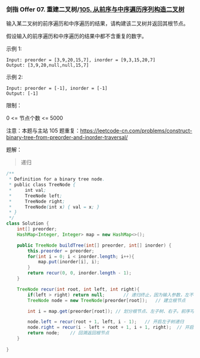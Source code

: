 ### 剑指 Offer 07. 重建二叉树/[105. 从前序与中序遍历序列构造二叉树](https://leetcode-cn.com/problems/construct-binary-tree-from-preorder-and-inorder-traversal/)

输入某二叉树的前序遍历和中序遍历的结果，请构建该二叉树并返回其根节点。

假设输入的前序遍历和中序遍历的结果中都不含重复的数字。

示例 1:

```
Input: preorder = [3,9,20,15,7], inorder = [9,3,15,20,7]
Output: [3,9,20,null,null,15,7]
```

示例 2:

```
Input: preorder = [-1], inorder = [-1]
Output: [-1]
```


限制：

0 <= 节点个数 <= 5000

注意：本题与主站 105 题重复：https://leetcode-cn.com/problems/construct-binary-tree-from-preorder-and-inorder-traversal/

题解：

> 递归

```java
/**
 * Definition for a binary tree node.
 * public class TreeNode {
 *     int val;
 *     TreeNode left;
 *     TreeNode right;
 *     TreeNode(int x) { val = x; }
 * }
 */
class Solution {
    int[] preorder;
    HashMap<Integer, Integer> map = new HashMap<>();

    public TreeNode buildTree(int[] preorder, int[] inorder) {
        this.preorder = preorder;
        for(int i = 0; i < inorder.length; i++){
            map.put(inorder[i], i);
        }
        return recur(0, 0, inorder.length - 1);
    }

    TreeNode recur(int root, int left, int right){
        if(left > right) return null;		// 递归终止，因为输入参数，左不能在右的右边
        TreeNode node = new TreeNode(preorder[root]);	// 建立根节点

        int i = map.get(preorder[root]); // 划分根节点、左子树、右子。前序可知根，根据根得到索引。

        node.left = recur(root + 1, left, i - 1);	// 开启左子树递归
        node.right = recur(i - left + root + 1, i + 1, right);	// 开启右子树递归
        return node;	// 回溯返回根节点
    }
        
}
```

